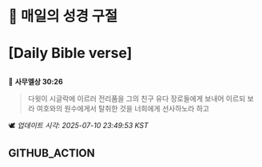 # 🙏 매일의 성경 구절
# [Daily Bible verse]
##
<!-- START_BIBLE_VERSE -->
📖 **사무엘상 30:26**
> 다윗이 시글락에 이르러 전리품을 그의 친구 유다 장로들에게 보내어 이르되 보라 여호와의 원수에게서 탈취한 것을 너희에게 선사하노라 하고

🕊️ _업데이트 시각: 2025-07-10 23:49:53 KST_
  <!-- END_BIBLE_VERSE -->
## GITHUB_ACTION
